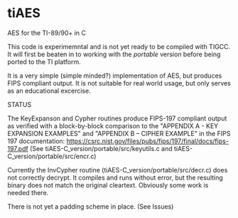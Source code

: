 # tiAES
AES for the TI-89/90+ in C  

This code is experimemntal and is not yet ready to be compiled with TIGCC.
It will first be beaten in to working with the _portable_ version before being
ported to the TI platform.  

It is a very simple (simple minded?) implementation of AES, but produces FIPS
compliant output. It is not suitable for real world usage, but only serves as
an educational excercise.  

STATUS  

The KeyExpanson and Cypher routines produce FIPS-197 compliant output as verified with a block-by-block comparison to the "APPENDIX A - KEY EXPANSION EXAMPLES" and "APPENDIX B – CIPHER EXAMPLE" in the FIPS 197 documentation: https://csrc.nist.gov/files/pubs/fips/197/final/docs/fips-197.pdf  (See tiAES-C_version/portable/src/keyutils.c and tiAES-C_version/portable/src/encr.c)  

Currently the InvCypher routine (tiAES-C_version/portable/src/decr.c) does not correctly decrypt. It compiles and runs without error, but the resulting binary does not match the original cleartext. Obviously some work is needed there.  

There is not yet a padding scheme in place. (See Issues)  


